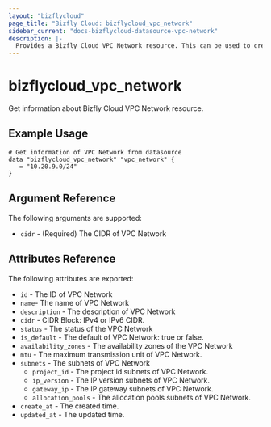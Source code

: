 ```yaml
---
layout: "bizflycloud"
page_title: "Bizfly Cloud: bizflycloud_vpc_network"
sidebar_current: "docs-bizflycloud-datasource-vpc-network"
description: |-
  Provides a Bizfly Cloud VPC Network resource. This can be used to create, modify, and delete VPC Networks.
---
```


# bizflycloud\_vpc\_network

Get information about Bizfly Cloud VPC Network resource.

## Example Usage

```hcl
# Get information of VPC Network from datasource
data "bizflycloud_vpc_network" "vpc_network" {
   = "10.20.9.0/24"
}
```

## Argument Reference

The following arguments are supported:

* `cidr` - (Required) The CIDR of VPC Network

## Attributes Reference

The following attributes are exported:

* `id` - The ID of VPC Network
* `name`- The name of VPC Network
* `description` - The description of VPC Network
* `cidr` - CIDR Block: IPv4 or IPv6 CIDR. 
* `status` - The status of the VPC Network
* `is_default` - The default of VPC Network: true or false.
* `availability_zones` - The availability zones of the VPC Network
* `mtu` - The maximum transmission unit of VPC Network.
* `subnets` - The subnets of VPC Network
  * `project_id` - The project id subnets of VPC Network.
  * `ip_version` - The IP version subnets of VPC Network.
  * `gateway_ip` - The IP gateway subnets of VPC Network.
  * `allocation_pools` - The allocation pools subnets of VPC Network.
* `create_at` - The created time.
* `updated_at` - The updated time.
